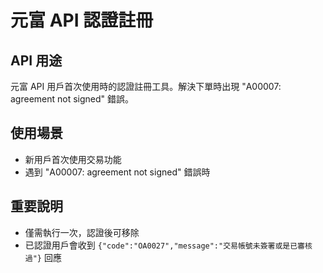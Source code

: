 # 元富 API 認證註冊

## API 用途
元富 API 用戶首次使用時的認證註冊工具。解決下單時出現 "A00007: agreement not signed" 錯誤。

## 使用場景
- 新用戶首次使用交易功能
- 遇到 "A00007: agreement not signed" 錯誤時

## 重要說明
- 僅需執行一次，認證後可移除
- 已認證用戶會收到 `{"code":"OA0027","message":"交易帳號未簽署或是已審核過"}` 回應